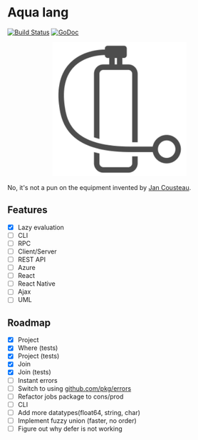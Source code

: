 # Aqua lang

[![Build Status](https://travis-ci.org/lionell/aqua.svg?branch=master)](https://travis-ci.org/lionell/aqua)
[![GoDoc](https://godoc.org/github.com/lionell/aqua?status.svg)](http://godoc.org/github.com/lionell/aqua)

<div align="center">
  <img width="300px" src="https://raw.githubusercontent.com/lionell/aqua/master/docs/logo.png" />
</div>

No, it's not a pun on the equipment invented by [Jan Cousteau](https://en.wikipedia.org/wiki/Jan_Cousteau).

## Features
- [x] Lazy evaluation
- [ ] CLI
- [ ] RPC
- [ ] Client/Server
- [ ] REST API
- [ ] Azure
- [ ] React
- [ ] React Native
- [ ] Ajax
- [ ] UML

## Roadmap
- [x] Project
- [x] Where (tests)
- [x] Project (tests)
- [x] Join
- [x] Join (tests)
- [ ] Instant errors
- [ ] Switch to using [github.com/pkg/errors](https://github.com/pkg/errors)
- [ ] Refactor jobs package to cons/prod
- [ ] CLI
- [ ] Add more datatypes(float64, string, char)
- [ ] Implement fuzzy union (faster, no order)
- [ ] Figure out why defer is not working

